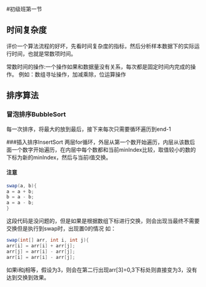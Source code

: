 #初级班第一节

## 时间复杂度
评价一个算法流程的好坏，先看时间复杂度的指标，然后分析样本数据下的实际运行时间，也就是常数项时间。

常数时间的操作:一个操作如果和数据量没有关系，每次都是固定时间内完成的操作。
例如：数组寻址操作，加减乘除，位运算操作

## 排序算法
### 冒泡排序BubbleSort
每一次排序，将最大的放到最后，接下来每次只需要循环遍历到end-1

###插入排序InsertSort
两层for循环，外层从第一个数开始遍历，内层从该数后面一个数字开始遍历，在内层中每个数都和当前minIndex比较，取值较小的数的下标为新的minIndex，然后与当前i值交换。

#### 注意
```java
swap(a, b){
a = a + b;
b = a - b;
a = a - b;
}
```

这段代码是没问题的，但是如果是根据数组下标进行交换，则会出现当最终不需要交换但是执行到swap时，出现置0的情况
如：
```java
swap(int[] arr, int i, int j){
arr[i] = arr[i] + arr[j];
arr[j] = arr[i] - arr[j];
arr[i] = arr[i] - arr[j];
```
如果i和j相等，假设为3，则会在第二行出现arr[3]=0,3下标处则直接变为3，没有达到交换到效果。


